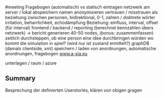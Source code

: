 #meeting
Fragebogen (automatisch) vs statisch eintragen
netzwerk am server / lokal abspeichern
namen anonymisieren
vertrauen / misstrauen als beziehung zwischen personen, bidirektional, 0-1, zahlen / disktrete wörter
irritation, beharrlichkeit, echodämpfung
Beziehung: einfluss, interval, offset (für interval)
frontend / backend / reporting (berechnet kennzahlen übers netzwerk) -> bericht generieren
40-50 nodes, (bonus: zusammenfassen)
zeitlich durchsteppen, ob eine person eine idee durchbringen würden
wo kommt die simulation in spiel? (wird nur ist zustand ermittelt?)
graphDB (damals clientside, xml)
speichern / laden von anordnungen, automatische anordnungen, 
fragebogen
www.a-sia.eu

unterlagen / raum / azure

## Summary
Besprechung der definierten Userstories, klären von obigen gragen
